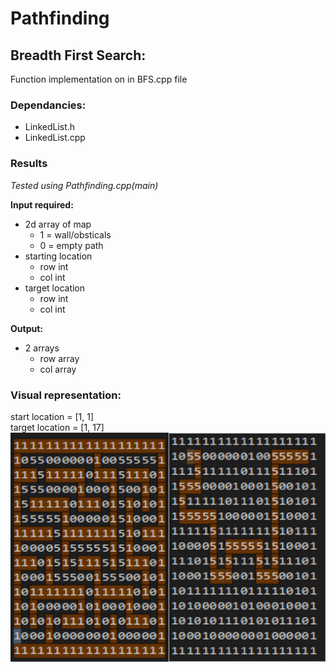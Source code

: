 # Pathfinding

## Breadth First Search:

Function implementation on in BFS.cpp file

### Dependancies:
  - LinkedList.h
  - LinkedList.cpp
  
### Results
*Tested using Pathfinding.cpp(main)*

**Input required:**
  - 2d array of map
    - 1 = wall/obsticals
    - 0 = empty path
  - starting location
    - row int
    - col int
  - target location
    - row int
    - col int
    <a/>
**Output:**
  - 2 arrays
    - row array
    - col array
### Visual representation:
start location = [1, 1]\
target location = [1, 17]
![test1](/images/test1.JPG)
